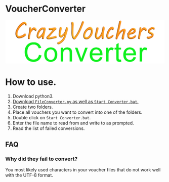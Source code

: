 # VoucherConverter
![Alt text](images/Logo.webp)

# How to use.
1. Download python3.
2. [Download `FileConverter.py` as well as `Start Converter.bat`.](https://github.com/TrueDarkLord/VoucherConverter)
3. Create two folders.
4. Place all vouchers you want to convert into one of the folders.
5. Double click on `Start Converter.bat`.
6. Enter the file name to read from and write to as prompted.
7. Read the list of failed conversions.

## FAQ
### Why did they fail to convert?
You most likely used characters in your voucher files that do not work well with the UTF-8 format.